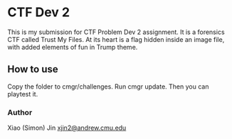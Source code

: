 # CTF Dev 2
This is my submission for CTF Problem Dev 2 assignment.
It is a forensics CTF called Trust My Files.
At its heart is a flag hidden inside an image file, with added elements of fun
in Trump theme.

## How to use
Copy the folder to cmgr/challenges.
Run cmgr update.
Then you can playtest it.

### Author
Xiao (Simon) Jin
xjin2@andrew.cmu.edu